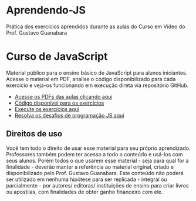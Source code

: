 # Aprendendo-JS
 Prática dos exercícios aprendidos durante as aulas do Curso em Vídeo do Prof. Gustavo Guanabara

 # Curso de JavaScript

Material público para o ensino básico de JavaScript para alunos iniciantes. Acesse o material em PDF, analise o código disponibilizado para cada exercício e veja-os funcionando em execução direta via repositório GitHub.

* [Acesse os PDFs das aulas clicando aqui](https://github.com/gustavoguanabara/javascript/tree/master/aulas-pdf)
* [Código disponível para os exercícios](https://github.com/gustavoguanabara/javascript/tree/master/exercicios)
* [Execute os exercícios aqui](https://gustavoguanabara.github.io/javascript/exercicios/index.html)
* [Resolva os desafios de programação JS aqui](https://github.com/gustavoguanabara/javascript/tree/master/desafios)

## Direitos de uso

Você tem todo o direito de usar esse material para seu próprio aprendizado. Professores também podem ter acesso a todo o conteúdo e usá-los com seus alunos. 
Porém todos o que usarem esse material - seja para qual for a finalidade - deverão manter a referência ao material original, criado e disponibilizado pelo Prof. Gustavo Guanabara. 
Este conteúdo não poderá ser utilizado em nenhuma hipótese para ser replicada - integral ou parcialmente - por autores/ editoras/ instituições de ensino para criar livros ou apostilas, com finalidades de obter ganho financeiro com ele.
